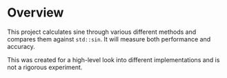 # Overview
This project calculates sine through various different methods and compares them against `std::sin`. It will measure both performance and accuracy.

This was created for a high-level look into different implementations and is not a rigorous experiment.
